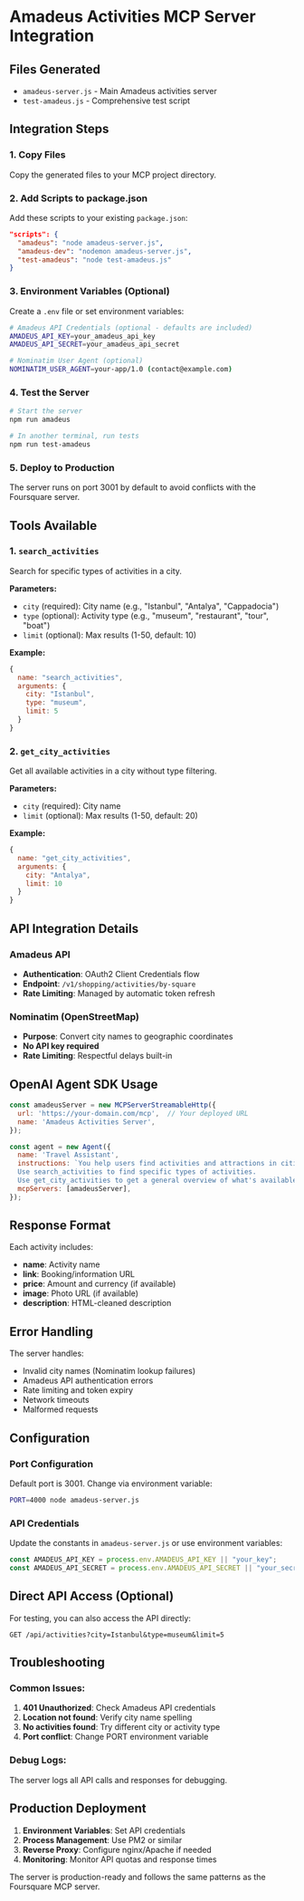 # Amadeus Activities MCP Server Integration

## Files Generated
- `amadeus-server.js` - Main Amadeus activities server
- `test-amadeus.js` - Comprehensive test script

## Integration Steps

### 1. Copy Files
Copy the generated files to your MCP project directory.

### 2. Add Scripts to package.json
Add these scripts to your existing `package.json`:

```json
"scripts": {
  "amadeus": "node amadeus-server.js",
  "amadeus-dev": "nodemon amadeus-server.js", 
  "test-amadeus": "node test-amadeus.js"
}
```

### 3. Environment Variables (Optional)
Create a `.env` file or set environment variables:

```bash
# Amadeus API Credentials (optional - defaults are included)
AMADEUS_API_KEY=your_amadeus_api_key
AMADEUS_API_SECRET=your_amadeus_api_secret

# Nominatim User Agent (optional)
NOMINATIM_USER_AGENT=your-app/1.0 (contact@example.com)
```

### 4. Test the Server
```bash
# Start the server
npm run amadeus

# In another terminal, run tests
npm run test-amadeus
```

### 5. Deploy to Production
The server runs on port 3001 by default to avoid conflicts with the Foursquare server.

## Tools Available

### 1. `search_activities`
Search for specific types of activities in a city.

**Parameters:**
- `city` (required): City name (e.g., "Istanbul", "Antalya", "Cappadocia")
- `type` (optional): Activity type (e.g., "museum", "restaurant", "tour", "boat") 
- `limit` (optional): Max results (1-50, default: 10)

**Example:**
```javascript
{
  name: "search_activities",
  arguments: {
    city: "Istanbul",
    type: "museum", 
    limit: 5
  }
}
```

### 2. `get_city_activities`
Get all available activities in a city without type filtering.

**Parameters:**
- `city` (required): City name
- `limit` (optional): Max results (1-50, default: 20)

**Example:**
```javascript
{
  name: "get_city_activities",
  arguments: {
    city: "Antalya",
    limit: 10
  }
}
```

## API Integration Details

### Amadeus API
- **Authentication**: OAuth2 Client Credentials flow
- **Endpoint**: `/v1/shopping/activities/by-square`
- **Rate Limiting**: Managed by automatic token refresh

### Nominatim (OpenStreetMap)
- **Purpose**: Convert city names to geographic coordinates
- **No API key required**
- **Rate Limiting**: Respectful delays built-in

## OpenAI Agent SDK Usage

```javascript
const amadeusServer = new MCPServerStreamableHttp({
  url: 'https://your-domain.com/mcp',  // Your deployed URL
  name: 'Amadeus Activities Server',
});

const agent = new Agent({
  name: 'Travel Assistant',
  instructions: `You help users find activities and attractions in cities using the Amadeus API.
  Use search_activities to find specific types of activities.
  Use get_city_activities to get a general overview of what's available.`,
  mcpServers: [amadeusServer],
});
```

## Response Format

Each activity includes:
- **name**: Activity name
- **link**: Booking/information URL
- **price**: Amount and currency (if available)
- **image**: Photo URL (if available) 
- **description**: HTML-cleaned description

## Error Handling

The server handles:
- Invalid city names (Nominatim lookup failures)
- Amadeus API authentication errors
- Rate limiting and token expiry
- Network timeouts
- Malformed requests

## Configuration

### Port Configuration
Default port is 3001. Change via environment variable:
```bash
PORT=4000 node amadeus-server.js
```

### API Credentials
Update the constants in `amadeus-server.js` or use environment variables:
```javascript
const AMADEUS_API_KEY = process.env.AMADEUS_API_KEY || "your_key";
const AMADEUS_API_SECRET = process.env.AMADEUS_API_SECRET || "your_secret";
```

## Direct API Access (Optional)

For testing, you can also access the API directly:
```
GET /api/activities?city=Istanbul&type=museum&limit=5
```

## Troubleshooting

### Common Issues:
1. **401 Unauthorized**: Check Amadeus API credentials
2. **Location not found**: Verify city name spelling
3. **No activities found**: Try different city or activity type
4. **Port conflict**: Change PORT environment variable

### Debug Logs:
The server logs all API calls and responses for debugging.

## Production Deployment

1. **Environment Variables**: Set API credentials
2. **Process Management**: Use PM2 or similar
3. **Reverse Proxy**: Configure nginx/Apache if needed
4. **Monitoring**: Monitor API quotas and response times

The server is production-ready and follows the same patterns as the Foursquare MCP server.
